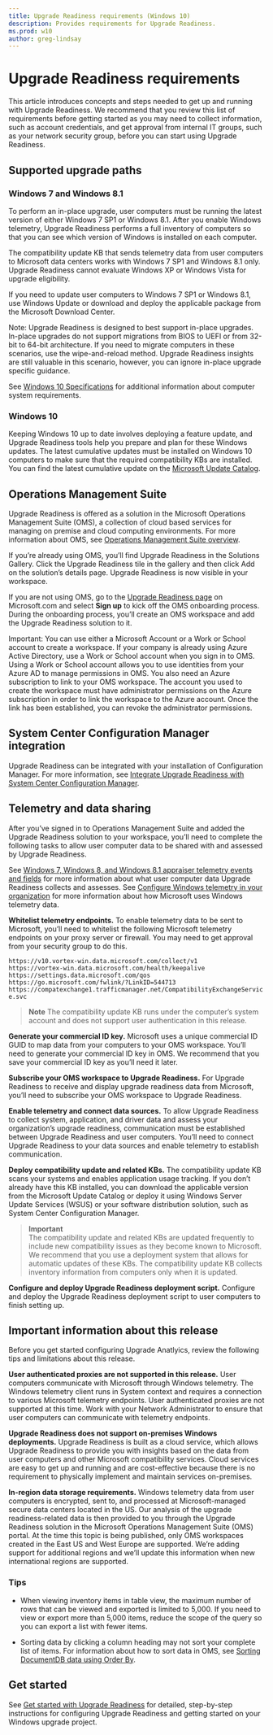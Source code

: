 ```yaml
---
title: Upgrade Readiness requirements (Windows 10)
description: Provides requirements for Upgrade Readiness.
ms.prod: w10
author: greg-lindsay
---
```


# Upgrade Readiness requirements

This article introduces concepts and steps needed to get up and running with Upgrade Readiness. We recommend that you review this list of requirements before getting started as you may need to collect information, such as account credentials, and get approval from internal IT groups, such as your network security group, before you can start using Upgrade Readiness.

## Supported upgrade paths 

### Windows 7 and Windows 8.1

To perform an in-place upgrade, user computers must be running the latest version of either Windows 7 SP1 or Windows 8.1. After you enable Windows telemetry, Upgrade Readiness performs a full inventory of computers so that you can see which version of Windows is installed on each computer.

The compatibility update KB that sends telemetry data from user computers to Microsoft data centers works with Windows 7 SP1 and Windows 8.1 only. Upgrade Readiness cannot evaluate Windows XP or Windows Vista for upgrade eligibility.

<!--With Windows 10, edition 1607, the compatibility update KB is installed automatically.-->

If you need to update user computers to Windows 7 SP1 or Windows 8.1, use Windows Update or download and deploy the applicable package from the Microsoft Download Center.

Note: Upgrade Readiness is designed to best support in-place upgrades. In-place upgrades do not support migrations from BIOS to UEFI or from 32-bit to 64-bit architecture. If you need to migrate computers in these scenarios, use the wipe-and-reload method. Upgrade Readiness insights are still valuable in this scenario, however, you can ignore in-place upgrade specific guidance.

See [Windows 10 Specifications](http://www.microsoft.com/en-US/windows/windows-10-specifications) for additional information about computer system requirements.

### Windows 10

Keeping Windows 10 up to date involves deploying a feature update, and Upgrade Readiness tools help you prepare and plan for these Windows updates.
The latest cumulative updates must be installed on Windows 10 computers to make sure that the required compatibility KBs are installed.  You can find the latest cumulative update on the [Microsoft Update Catalog](https://catalog.update.microsoft.com). 


## Operations Management Suite

Upgrade Readiness is offered as a solution in the Microsoft Operations Management Suite (OMS), a collection of cloud based services for managing on premise and cloud computing environments. For more information about OMS, see [Operations Management Suite overview](http://azure.microsoft.com/en-us/documentation/articles/operations-management-suite-overview/).

If you’re already using OMS, you’ll find Upgrade Readiness in the Solutions Gallery. Click the Upgrade Readiness tile in the gallery and then click Add on the solution’s details page. Upgrade Readiness is now visible in your workspace.

If you are not using OMS, go to the [Upgrade Readiness page](https://www.microsoft.com/en-us/WindowsForBusiness/upgrade-analytics) on Microsoft.com and select **Sign up** to kick off the OMS onboarding process. During the onboarding process, you’ll create an OMS workspace and add the Upgrade Readiness solution to it.

Important: You can use either a Microsoft Account or a Work or School account to create a workspace. If your company is already using Azure Active Directory, use a Work or School account when you sign in to OMS. Using a Work or School account allows you to use identities from your Azure AD to manage permissions in OMS. You also need an Azure subscription to link to your OMS workspace.  The account you used to create the workspace must have administrator permissions on the Azure subscription in order to link the workspace to the Azure account.  Once the link has been established, you can revoke the administrator permissions.

## System Center Configuration Manager integration

Upgrade Readiness can be integrated with your installation of Configuration Manager. For more information, see [Integrate Upgrade Readiness with System Center Configuration Manager](https://docs.microsoft.com/sccm/core/clients/manage/upgrade/upgrade-analytics).

## Telemetry and data sharing 

After you’ve signed in to Operations Management Suite and added the Upgrade Readiness solution to your workspace, you’ll need to complete the following tasks to allow user computer data to be shared with and assessed by Upgrade Readiness.

See [Windows 7, Windows 8, and Windows 8.1 appraiser telemetry events and fields](https://go.microsoft.com/fwlink/?LinkID=822965) for more information about what user computer data Upgrade Readiness collects and assesses. See [Configure Windows telemetry in your organization](https://technet.microsoft.com/itpro/windows/manage/configure-windows-telemetry-in-your-organization) for more information about how Microsoft uses Windows telemetry data.

**Whitelist telemetry endpoints.** To enable telemetry data to be sent to Microsoft, you’ll need to whitelist the following Microsoft telemetry endpoints on your proxy server or firewall. You may need to get approval from your security group to do this.

`https://v10.vortex-win.data.microsoft.com/collect/v1`<BR>
`https://vortex-win.data.microsoft.com/health/keepalive`<BR>
`https://settings.data.microsoft.com/qos`<BR>
`https://go.microsoft.com/fwlink/?LinkID=544713`<BR>
`https://compatexchange1.trafficmanager.net/CompatibilityExchangeService.svc`<BR>

>**Note** The compatibility update KB runs under the computer’s system account and does not support user authentication in this release.

**Generate your commercial ID key.** Microsoft uses a unique commercial ID GUID to map data from your computers to your OMS workspace. You’ll need to generate your commercial ID key in OMS. We recommend that you save your commercial ID key as you’ll need it later.

**Subscribe your OMS workspace to Upgrade Readiness.** For Upgrade Readiness to receive and display upgrade readiness data from Microsoft, you’ll need to subscribe your OMS workspace to Upgrade Readiness.

**Enable telemetry and connect data sources.** To allow Upgrade Readiness to collect system, application, and driver data and assess your organization’s upgrade readiness, communication must be established between Upgrade Readiness and user computers. You’ll need to connect Upgrade Readiness to your data sources and enable telemetry to establish communication.

**Deploy compatibility update and related KBs.** The compatibility update KB scans your systems and enables application usage tracking. If you don’t already have this KB installed, you can download the applicable version from the Microsoft Update Catalog or deploy it using Windows Server Update Services (WSUS) or your software distribution solution, such as System Center Configuration Manager.

>**Important**<br> The compatibility update and related KBs are updated frequently to include new compatibility issues as they become known to Microsoft. We recommend that you use a deployment system that allows for automatic updates of these KBs. The compatibility update KB collects inventory information from computers only when it is updated. 

**Configure and deploy Upgrade Readiness deployment script.** Configure and deploy the Upgrade Readiness deployment script to user computers to finish setting up.

## Important information about this release

Before you get started configuring Upgrade Anatlyics, review the following tips and limitations about this release.

**User authenticated proxies are not supported in this release.** User computers communicate with Microsoft through Windows telemetry. The Windows telemetry client runs in System context and requires a connection to various Microsoft telemetry endpoints. User authenticated proxies are not supported at this time. Work with your Network Administrator to ensure that user computers can communicate with telemetry endpoints.

**Upgrade Readiness does not support on-premises Windows deployments.** Upgrade Readiness is built as a cloud service, which allows Upgrade Readiness to provide you with insights based on the data from user computers and other Microsoft compatibility services. Cloud services are easy to get up and running and are cost-effective because there is no requirement to physically implement and maintain services on-premises.

**In-region data storage requirements.** Windows telemetry data from user computers is encrypted, sent to, and processed at Microsoft-managed secure data centers located in the US. Our analysis of the upgrade readiness-related data is then provided to you through the Upgrade Readiness solution in the Microsoft Operations Management Suite (OMS) portal. At the time this topic is being published, only OMS workspaces created in the East US and West Europe are supported. We’re adding support for additional regions and we’ll update this information when new international regions are supported.

### Tips

- When viewing inventory items in table view, the maximum number of rows that can be viewed and exported is limited to 5,000. If you need to view or export more than 5,000 items, reduce the scope of the query so you can export a list with fewer items.

- Sorting data by clicking a column heading may not sort your complete list of items. For information about how to sort data in OMS, see [Sorting DocumentDB data using Order By](https://azure.microsoft.com/documentation/articles/documentdb-orderby).

## Get started

See [Get started with Upgrade Readiness](upgrade-readiness-get-started.md) for detailed, step-by-step instructions for configuring Upgrade Readiness and getting started on your Windows upgrade project.
